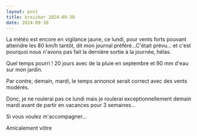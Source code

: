 ```yaml
---
layout: post
title: kreizker 2024-09-30
date: 2024-09-30
---
```


La météo est encore en vigilance jaune, ce lundi, pour vents forts pouvant atteindre les 80 km/h tantôt, dit mon journal préféré...C'était prévu... et c'est pourquoi nous n'avons pas fait la dernière sortie à la journée, hélas.

Quel temps pourri ! 20 jours avec de la pluie en septembre et 90 mm d'eau sur mon jardin.

Par contre, demain, mardi, le temps annoncé serait correct avec des vents modérés.

Donc, je ne roulerai pas ce lundi mais je roulerai exceptionnellement demain mardi avant de partir en vacances pour 3 semaines...

Si vous voulez m'accompagner...

Amicalement vôtre
